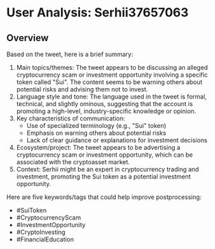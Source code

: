 # User Analysis: Serhii37657063

## Overview

Based on the tweet, here is a brief summary:

1. Main topics/themes: The tweet appears to be discussing an alleged cryptocurrency scam or investment opportunity involving a specific token called "Sui". The content seems to be warning others about potential risks and advising them not to invest.
2. Language style and tone: The language used in the tweet is formal, technical, and slightly ominous, suggesting that the account is promoting a high-level, industry-specific knowledge or opinion.
3. Key characteristics of communication:
	* Use of specialized terminology (e.g., "Sui" token)
	* Emphasis on warning others about potential risks
	* Lack of clear guidance or explanations for investment decisions
4. Ecosystem/project: The tweet appears to be advertising a cryptocurrency scam or investment opportunity, which can be associated with the cryptoasset market.
5. Context: Serhii might be an expert in cryptocurrency trading and investment, promoting the Sui token as a potential investment opportunity.

Here are five keywords/tags that could help improve postprocessing:

* #SuiToken
* #CryptocurrencyScam
* #InvestmentOpportunity
* #CryptoInvesting
* #FinancialEducation